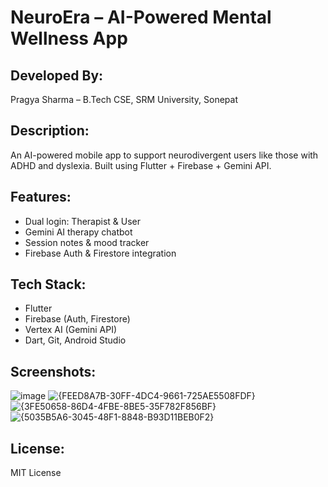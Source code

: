 # NeuroEra – AI-Powered Mental Wellness App

##  Developed By:
Pragya Sharma – B.Tech CSE, SRM University, Sonepat

##  Description:
An AI-powered mobile app to support neurodivergent users like those with ADHD and dyslexia. Built using Flutter + Firebase + Gemini API.

## Features:
- Dual login: Therapist & User
- Gemini AI therapy chatbot
- Session notes & mood tracker
- Firebase Auth & Firestore integration

## Tech Stack:
- Flutter
- Firebase (Auth, Firestore)
- Vertex AI (Gemini API)
- Dart, Git, Android Studio

## Screenshots:
![image](https://github.com/user-attachments/assets/1b3f449e-462d-4c4f-a149-5eb1244b8f20)
![{FEED8A7B-30FF-4DC4-9661-725AE5508FDF}](https://github.com/user-attachments/assets/2345e5f6-f0fc-4327-a761-3d5ee1a316ec)
![{3FE50658-86D4-4FBE-8BE5-35F782F856BF}](https://github.com/user-attachments/assets/9fcb76f7-72c1-4ad7-a732-7c0d41f7bde8)
![{5035B5A6-3045-48F1-8848-B93D11BEB0F2}](https://github.com/user-attachments/assets/2eb1152b-c6bb-4f86-93c7-b0e0fc4ce739)



## License:
MIT License
